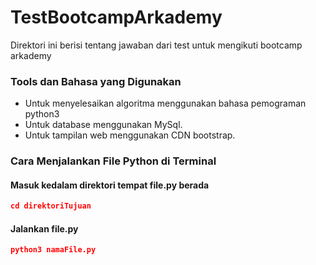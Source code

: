 # TestBootcampArkademy
Direktori ini berisi tentang jawaban dari test untuk mengikuti bootcamp arkademy



### Tools dan Bahasa yang Digunakan
* Untuk menyelesaikan algoritma menggunakan bahasa pemograman python3
* Untuk database menggunakan MySql.
* Untuk tampilan web menggunakan CDN bootstrap.



### Cara Menjalankan File Python di Terminal

#### Masuk kedalam direktori tempat file.py berada
```json
cd direktoriTujuan
```

#### Jalankan file.py
```json
python3 namaFile.py
```
